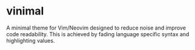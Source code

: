 # vinimal

A minimal theme for Vim/Neovim designed to reduce noise and improve code readability. This is achieved by fading language specific syntax and highlighting values.
